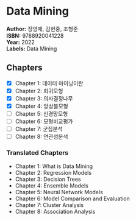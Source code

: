 # Data Mining
**Author:** 장영재, 김현중, 조형준 <br/>
**ISBN:** 9788920041228 <br/>
**Year:** 2022 <br/>
**Labels:** Data Mining

## Chapters
- [x] Chapter 1: 데이터 마이닝이란
- [x] Chapter 2: 회귀모형
- [x] Chapter 3: 의사결정나무
- [x] Chapter 4: 앙상블모형
- [ ] Chapter 5: 신경망모형
- [ ] Chapter 6: 모형비교평가
- [ ] Chapter 7: 군집분석
- [ ] Chapter 8: 연관성분석

### Translated Chapters
- Chapter 1: What is Data Mining
- Chapter 2: Regression Models
- Chapter 3: Decision Trees
- Chapter 4: Ensemble Models
- Chapter 5: Neural Network Models
- Chapter 6: Model Comparison and Evaluation
- Chapter 7: Cluster Analysis
- Chapter 8: Association Analysis
